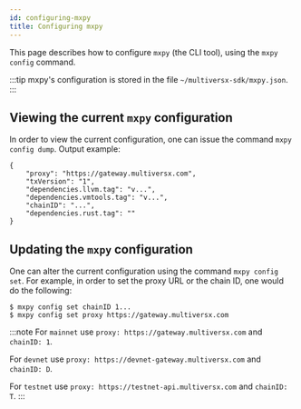 ```yaml
---
id: configuring-mxpy
title: Configuring mxpy
---
```


[comment]: # (mx-abstract)

This page describes how to configure `mxpy` (the CLI tool), using the `mxpy config` command.

:::tip
mxpy's configuration is stored in the file `~/multiversx-sdk/mxpy.json`.
:::

[comment]: # (mx-context-auto)

## Viewing the current `mxpy` configuration

In order to view the current configuration, one can issue the command `mxpy config dump`. Output example:

```
{
    "proxy": "https://gateway.multiversx.com",
    "txVersion": "1",
    "dependencies.llvm.tag": "v...",
    "dependencies.vmtools.tag": "v...",
    "chainID": "...",
    "dependencies.rust.tag": ""
}
```

[comment]: # (mx-context-auto)

## Updating the `mxpy` configuration

One can alter the current configuration using the command `mxpy config set`. For example, in order to set the proxy URL or the chain ID, one would do the following:

```
$ mxpy config set chainID 1...
$ mxpy config set proxy https://gateway.multiversx.com
```

:::note
For `mainnet` use `proxy: https://gateway.multiversx.com` and `chainID: 1`.

For `devnet` use `proxy: https://devnet-gateway.multiversx.com` and `chainID: D`.

For `testnet` use `proxy: https://testnet-api.multiversx.com` and `chainID: T`.
:::
